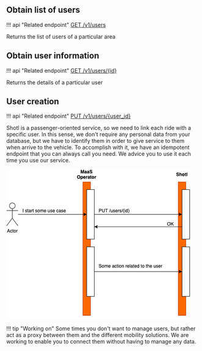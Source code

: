 ## Obtain list of users

!!! api "Related endpoint"
[GET /v1/users](https://app.swaggerhub.com/apis-docs/Shotl-transportation/maas/1.0.0-draft#/User/getUsers)

Returns the list of users of a particular area

## Obtain user information

!!! api "Related endpoint"
[GET /v1/users/{id}](https://app.swaggerhub.com/apis-docs/Shotl-transportation/maas/1.0.0-draft#/User/getUser)

Returns the details of a particular user

## User creation

!!! api "Related endpoint"
[PUT /v1/users/{user_id}](https://app.swaggerhub.com/apis-docs/Shotl-transportation/maas/1.0.0-draft#/User/putUser)

Shotl is a passenger-oriented service, so we need to link each ride with a specific user. In this sense,
we don't require any personal data from your database, but we have to identify them in order to give service to
them when arrive to the vehicle. To accomplish with it, we have an idempotent endpoint that you can always call
you need. We advice you to use it each time you use our service.

![](../assets/images/user-registration.png)

!!! tip "Working on"
Some times you don't want to manage users, but rather act as a proxy between them and the different
mobility solutions. We are working to enable you to connect them without having to manage any data.
